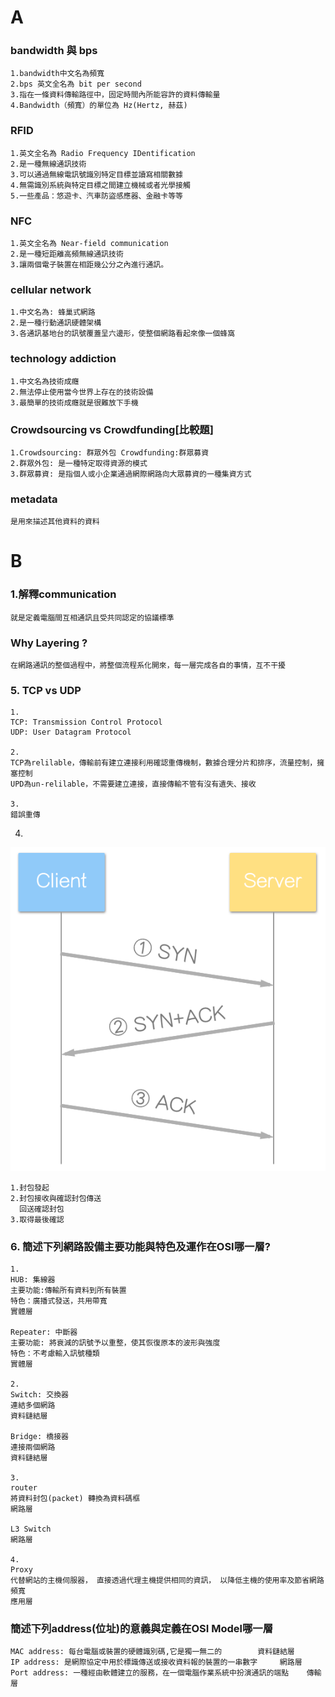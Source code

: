 # A
### bandwidth 與 bps
```
1.bandwidth中文名為頻寬
2.bps 英文全名為 bit per second
3.指在一條資料傳輸路徑中，固定時間內所能容許的資料傳輸量
4.Bandwidth（頻寬）的單位為 Hz(Hertz, 赫茲)
```

### RFID
```
1.英文全名為 Radio Frequency IDentification
2.是一種無線通訊技術
3.可以通過無線電訊號識別特定目標並讀寫相關數據
4.無需識別系統與特定目標之間建立機械或者光學接觸
5.一些產品：悠遊卡、汽車防盜感應器、金融卡等等
```

### NFC
```
1.英文全名為 Near-field communication
2.是一種短距離高頻無線通訊技術
3.讓兩個電子裝置在相距幾公分之內進行通訊。
```

### cellular network
```
1.中文名為: 蜂巢式網路
2.是一種行動通訊硬體架構
3.各通訊基地台的訊號覆蓋呈六邊形，使整個網路看起來像一個蜂窩
```

### technology addiction
```
1.中文名為技術成癮
2.無法停止使用當今世界上存在的技術設備
3.最簡單的技術成癮就是很難放下手機
```

### Crowdsourcing vs Crowdfunding[比較題]
```
1.Crowdsourcing: 群眾外包 Crowdfunding:群眾募資
2.群眾外包: 是一種特定取得資源的模式
3.群眾募資: 是指個人或小企業通過網際網路向大眾募資的一種集資方式
```

###  metadata
```
是用來描述其他資料的資料
```
# B
### 1.解釋communication 
```
就是定義電腦間互相通訊且受共同認定的協議標準
```

### Why Layering ?
```
在網路通訊的整個過程中，將整個流程系化開來，每一層完成各自的事情，互不干擾
```


### 5. TCP vs UDP
```
1.
TCP: Transmission Control Protocol
UDP: User Datagram Protocol

2.
TCP為relilable，傳輸前有建立連接利用確認重傳機制，數據合理分片和排序，流量控制，擁塞控制
UPD為un-relilable，不需要建立連接，直接傳輸不管有沒有遺失、接收

3.
錯誤重傳
```
4.
![Three-way-Handshake1.png](Three-way-Handshake1.png)
```
1.封包發起
2.封包接收與確認封包傳送
  回送確認封包
3.取得最後確認
```
### 6. 簡述下列網路設備主要功能與特色及運作在OSI哪一層?
```
1.
HUB: 集線器
主要功能:傳輸所有資料到所有裝置
特色：廣播式發送，共用帶寬
實體層

Repeater: 中斷器 
主要功能: 將衰減的訊號予以重整，使其恢復原本的波形與強度
特色：不考慮輸入訊號種類
實體層

2.
Switch: 交換器
連結多個網路
資料鏈結層

Bridge: 橋接器
連接兩個網路
資料鏈結層

3.
router
將資料封包(packet) 轉換為資料碼框
網路層

L3 Switch 
網路層

4.
Proxy
代替網站的主機伺服器， 直接透過代理主機提供相同的資訊， 以降低主機的使用率及節省網路頻寬
應用層
```

### 簡述下列address(位址)的意義與定義在OSI Model哪一層
```
MAC address: 每台電腦或裝置的硬體識別碼,它是獨一無二的        資料鏈結層
IP address: 是網際協定中用於標識傳送或接收資料報的裝置的一串數字     網路層
Port address: 一種經由軟體建立的服務，在一個電腦作業系統中扮演通訊的端點    傳輸層

```
